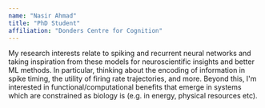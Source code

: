 ```yaml
---
name: "Nasir Ahmad"
title: "PhD Student"
affiliation: "Donders Centre for Cognition"
---
```


My research interests relate to spiking and recurrent neural networks and taking inspiration from these models for neuroscientific insights and better ML methods. In particular, thinking about the encoding of information in spike timing, the utility of firing rate trajectories, and more. Beyond this, I'm interested in functional/computational benefits that emerge in systems which are constrained as biology is (e.g. in energy, physical resources etc).
